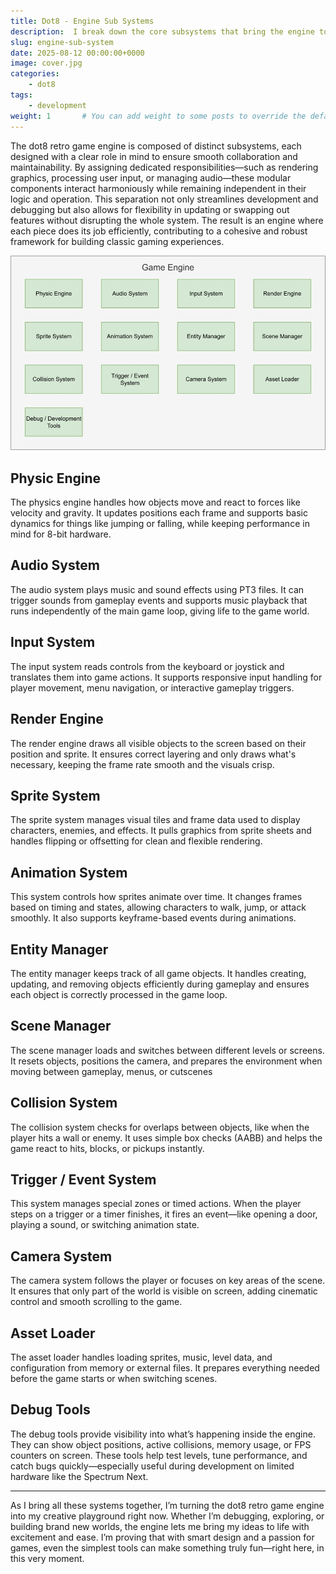 ```yaml
---
title: Dot8 - Engine Sub Systems
description:  I break down the core subsystems that bring the engine to life. From physics and animation to camera control and asset loading, each part is designed with simplicity and performance in mind.
slug: engine-sub-system
date: 2025-08-12 00:00:00+0000
image: cover.jpg
categories:
    - dot8
tags:
    - development
weight: 1       # You can add weight to some posts to override the default sorting (date descending)
---
```


The dot8 retro game engine is composed of distinct subsystems, each designed with a clear role in mind to ensure smooth collaboration and maintainability. By assigning dedicated responsibilities—such as rendering graphics, processing user input, or managing audio—these modular components interact harmoniously while remaining independent in their logic and operation. This separation not only streamlines development and debugging but also allows for flexibility in updating or swapping out features without disrupting the whole system. The result is an engine where each piece does its job efficiently, contributing to a cohesive and robust framework for building classic gaming experiences.

![Diagram](diagram.jpg)

## Physic Engine ##

The physics engine handles how objects move and react to forces like velocity and gravity. It updates positions each frame and supports basic dynamics for things like jumping or falling, while keeping performance in mind for 8-bit hardware.

## Audio System ##

The audio system plays music and sound effects using PT3 files. It can trigger sounds from gameplay events and supports music playback that runs independently of the main game loop, giving life to the game world.

## Input System ##

The input system reads controls from the keyboard or joystick and translates them into game actions. It supports responsive input handling for player movement, menu navigation, or interactive gameplay triggers.

## Render Engine ##

The render engine draws all visible objects to the screen based on their position and sprite. It ensures correct layering and only draws what's necessary, keeping the frame rate smooth and the visuals crisp.

## Sprite System ##

The sprite system manages visual tiles and frame data used to display characters, enemies, and effects. It pulls graphics from sprite sheets and handles flipping or offsetting for clean and flexible rendering.

## Animation System ##

This system controls how sprites animate over time. It changes frames based on timing and states, allowing characters to walk, jump, or attack smoothly. It also supports keyframe-based events during animations.

## Entity Manager ##

The entity manager keeps track of all game objects. It handles creating, updating, and removing objects efficiently during gameplay and ensures each object is correctly processed in the game loop.

## Scene Manager ##

The scene manager loads and switches between different levels or screens. It resets objects, positions the camera, and prepares the environment when moving between gameplay, menus, or cutscenes

## Collision System ##

The collision system checks for overlaps between objects, like when the player hits a wall or enemy. It uses simple box checks (AABB) and helps the game react to hits, blocks, or pickups instantly.

## Trigger / Event System ##

This system manages special zones or timed actions. When the player steps on a trigger or a timer finishes, it fires an event—like opening a door, playing a sound, or switching animation state.

## Camera System ##

The camera system follows the player or focuses on key areas of the scene. It ensures that only part of the world is visible on screen, adding cinematic control and smooth scrolling to the game.

## Asset Loader ##

The asset loader handles loading sprites, music, level data, and configuration from memory or external files. It prepares everything needed before the game starts or when switching scenes.

## Debug Tools ##

The debug tools provide visibility into what’s happening inside the engine. They can show object positions, active collisions, memory usage, or FPS counters on screen. These tools help test levels, tune performance, and catch bugs quickly—especially useful during development on limited hardware like the Spectrum Next.

---

As I bring all these systems together, I’m turning the dot8 retro game engine into my creative playground right now. Whether I’m debugging, exploring, or building brand new worlds, the engine lets me bring my ideas to life with excitement and ease. I’m proving that with smart design and a passion for games, even the simplest tools can make something truly fun—right here, in this very moment.
